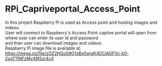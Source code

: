 # RPi_Capriveportal_Access_Point

In this project Raspberry Pi is used as Access point and hosting images and videos.  
User will connect to Raspberry's Access Point captive portal will open from where user can enter its user id and password  
and than user can download images and videos.  
Raspberry Pi image file is available at: https://mega.nz/file/zOZ2HQoS#O1xBx0wjaK4DCiAGFVc-k0-2sgT11NFzMv49I5zr4c4
